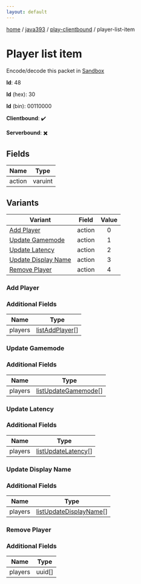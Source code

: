 ```yaml
---
layout: default
---
```


[home](/)  /  [java393](/protocol/java393)  /  [play-clientbound](/protocol/java393/play-clientbound)  /  player-list-item

# Player list item

Encode/decode this packet in [Sandbox](../../../sandbox/java393#PlayClientbound.PlayerListItem)

**Id**: 48

**Id** (hex): 30

**Id** (bin): 00110000

**Clientbound**: ✔️

**Serverbound**: ✖️

## Fields

Name | Type
---|---
action | varuint

## Variants

Variant | Field | Value
---|---|:---:
[Add Player](#add_player) | action | 0
[Update Gamemode](#update_gamemode) | action | 1
[Update Latency](#update_latency) | action | 2
[Update Display Name](#update_display_name) | action | 3
[Remove Player](#remove_player) | action | 4

### Add Player

### Additional Fields

Name | Type
---|---
players | [listAddPlayer](/protocol/java393/types/list-add-player)[]

### Update Gamemode

### Additional Fields

Name | Type
---|---
players | [listUpdateGamemode](/protocol/java393/types/list-update-gamemode)[]

### Update Latency

### Additional Fields

Name | Type
---|---
players | [listUpdateLatency](/protocol/java393/types/list-update-latency)[]

### Update Display Name

### Additional Fields

Name | Type
---|---
players | [listUpdateDisplayName](/protocol/java393/types/list-update-display-name)[]

### Remove Player

### Additional Fields

Name | Type
---|---
players | uuid[]
